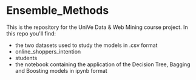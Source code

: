 # Ensemble_Methods
This is the repository for the UniVe Data & Web Mining course project.
In this repo you'll find:
- the two datasets used to study the models in .csv format
-   online_shoppers_intention
-   students
- the notebook containing the application of the Decision Tree, Bagging and Boosting models in ipynb format
